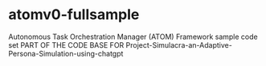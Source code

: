 # atomv0-fullsample
 Autonomous Task Orchestration Manager (ATOM) Framework sample code set
PART OF THE CODE BASE FOR Project-Simulacra-an-Adaptive-Persona-Simulation-using-chatgpt